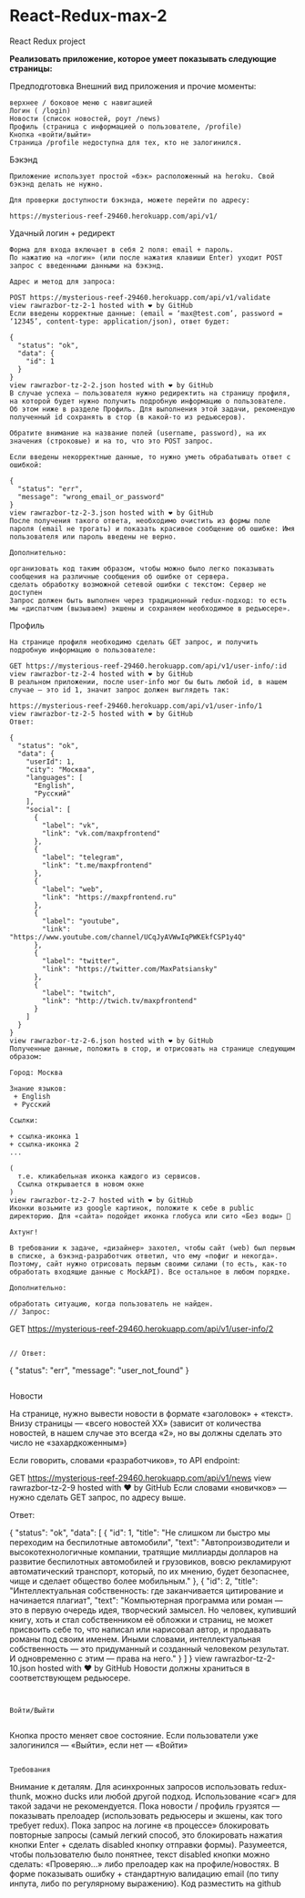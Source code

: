 # React-Redux-max-2
React Redux project

**Реализовать приложение, которое умеет показывать следующие страницы:**

Предподготовка
Внешний вид приложения и прочие моменты:
```
верхнее / боковое меню с навигацией
Логин ( /login)
Новости (список новостей, роут /news)
Профиль (страница с информацией о пользователе, /profile)
Кнопка «войти/выйти»
Страница /profile недоступна для тех, кто не залогинился.
```

Бэкэнд
```
Приложение использует простой «бэк» расположенный на heroku. Свой бэкэнд делать не нужно.

Для проверки доступности бэкэнда, можете перейти по адресу:

https://mysterious-reef-29460.herokuapp.com/api/v1/
```

Удачный логин + редирект
```
Форма для входа включает в себя 2 поля: email + пароль.
По нажатию на «логин» (или после нажатия клавиши Enter) уходит POST запрос с введенными данными на бэкэнд.

Адрес и метод для запроса:

POST https://mysterious-reef-29460.herokuapp.com/api/v1/validate
view rawrazbor-tz-2-1 hosted with ❤ by GitHub
Если введены корректные данные: (email = ‘max@test.com’, password = ‘12345’, content-type: application/json), ответ будет:

{
  "status": "ok",
  "data": {
    "id": 1
  }
}
view rawrazbor-tz-2-2.json hosted with ❤ by GitHub
В случае успеха — пользователя нужно редиректить на страницу профиля, на которой будет нужно получить подробную информацию о пользователе. Об этом ниже в разделе Профиль. Для выполнения этой задачи, рекомендую полученный id сохранять в стор (в какой-то из редьюсеров).

Обратите внимание на название полей (username, password), на их значения (строковые) и на то, что это POST запрос.

Если введены некорректные данные, то нужно уметь обрабатывать ответ с ошибкой:

{
  "status": "err",
  "message": "wrong_email_or_password"
}
view rawrazbor-tz-2-3.json hosted with ❤ by GitHub
После получения такого ответа, необходимо очистить из формы поле пароля (email не трогать) и показать красивое сообщение об ошибке: Имя пользователя или пароль введены не верно.

Дополнительно:

организовать код таким образом, чтобы можно было легко показывать сообщения на различные сообщения об ошибке от сервера.
сделать обработку возможной сетевой ошибки с текстом: Сервер не доступен
Запрос должен быть выполнен через традиционный redux-подход: то есть мы «диспатчим (вызываем) экшены и сохраняем необходимое в редьюсере».
```

Профиль

```
На странице профиля необходимо сделать GET запрос, и получить подробную информацию о пользователе:

GET https://mysterious-reef-29460.herokuapp.com/api/v1/user-info/:id
view rawrazbor-tz-2-4 hosted with ❤ by GitHub
В реальном приложении, после user-info мог бы быть любой id, в нашем случае — это id 1, значит запрос должен выглядеть так:

https://mysterious-reef-29460.herokuapp.com/api/v1/user-info/1
view rawrazbor-tz-2-5 hosted with ❤ by GitHub
Ответ:

{
  "status": "ok",
  "data": {
    "userId": 1,
    "city": "Москва",
    "languages": [
      "English",
      "Русский"
    ],
    "social": [
      {
        "label": "vk",
        "link": "vk.com/maxpfrontend"
      },
      {
        "label": "telegram",
        "link": "t.me/maxpfrontend"
      },
      {
        "label": "web",
        "link": "https://maxpfrontend.ru"
      },
      {
        "label": "youtube",
        "link": "https://www.youtube.com/channel/UCqJyAVWwIqPWKEkfCSP1y4Q"
      },
      {
        "label": "twitter",
        "link": "https://twitter.com/MaxPatsiansky"
      },
      {
        "label": "twitch",
        "link": "http://twich.tv/maxpfrontend"
      }
    ]
  }
}
view rawrazbor-tz-2-6.json hosted with ❤ by GitHub
Полученные данные, положить в стор, и отрисовать на странице следующим образом:

Город: Москва

Знание языков:
 + English
 + Русский

Ссылки:

+ ссылка-иконка 1
+ ссылка-иконка 2
...

(
  т.е. кликабельная иконка каждого из сервисов.
  Ссылка открывается в новом окне
)
view rawrazbor-tz-2-7 hosted with ❤ by GitHub
Иконки возьмите из google картинок, положите к себе в public директорию. Для «сайта» подойдет иконка глобуса или сито «Без воды» 🙂

Ахтунг!

В требовании к задаче, «дизайнер» захотел, чтобы сайт (web) был первым в списке, а бэкэнд-разработчик ответил, что ему «пофиг и некогда». Поэтому, сайт нужно отрисовать первым своими силами (то есть, как-то обработать входящие данные с MockAPI). Все остальное в любом порядке.

Дополнительно:

обработать ситуацию, когда пользователь не найден.
// Запрос:

```
GET https://mysterious-reef-29460.herokuapp.com/api/v1/user-info/2
```

// Ответ:

```
{
  "status": "err",
  "message": "user_not_found"
}
```
```

Новости

На странице, нужно вывести новости в формате «заголовок» + «текст».
Внизу страницы — «всего новостей ХХ» (зависит от количества новостей, в нашем случае это всегда «2», но вы должны сделать это число не «захардкоженным»)

Если говорить, словами «разработчиков», то API endpoint:

GET https://mysterious-reef-29460.herokuapp.com/api/v1/news
view rawrazbor-tz-2-9 hosted with ❤ by GitHub
Если словами «новичков» — нужно сделать GET запрос, по адресу выше.

Ответ:

{
  "status": "ok",
  "data": [
    {
      "id": 1,
      "title": "Не слишком ли быстро мы переходим на беспилотные автомобили",
      "text": "Автопроизводители и высокотехнологичные компании, тратящие миллиарды долларов на развитие беспилотных автомобилей и грузовиков, вовсю рекламируют автоматический транспорт, который, по их мнению, будет безопаснее, чище и сделает общество более мобильным."
    },
    {
      "id": 2,
      "title": "Интеллектуальная собственность: где заканчивается цитирование и начинается плагиат",
      "text": "Компьютерная программа или роман — это в первую очередь идея, творческий замысел. Но человек, купивший книгу, хоть и стал собственником её обложки и страниц, не может присвоить себе то, что написал или нарисовал автор, и продавать романы под своим именем. Иными словами, интеллектуальная собственность — это придуманный и созданный человеком результат. И одновременно с этим — права на него."
    }
  ]
}
view rawrazbor-tz-2-10.json hosted with ❤ by GitHub
Новости должны храниться в соответствующем редьюсере.

```


Войти/Выйти


```
Кнопка просто меняет свое состояние. Если пользователи уже залогинился — «Выйти», если нет — «Войти»
```

Требования

```
Внимание к деталям.
Для асинхронных запросов использовать redux-thunk, можно ducks или любой другой подход. Использование «саг» для такой задачи не рекомендуется.
Пока новости / профиль грузятся — показывать прелоадер (использовать редьюсеры и экшены, как того требует redux).
Пока запрос на логине «в процессе» блокировать повторные запросы (самый легкий способ, это блокировать нажатия кнопки Enter + сделать disabled кнопку отправки формы). Разумеется, чтобы пользователю было понятнее, текст disabled кнопки можно сделать: «Проверяю…» либо прелоадер как на профиле/новостях.
В форме показывать ошибку + стандартную валидацию email (по типу инпута, либо по регулярному выражению).
Код разместить на github
```